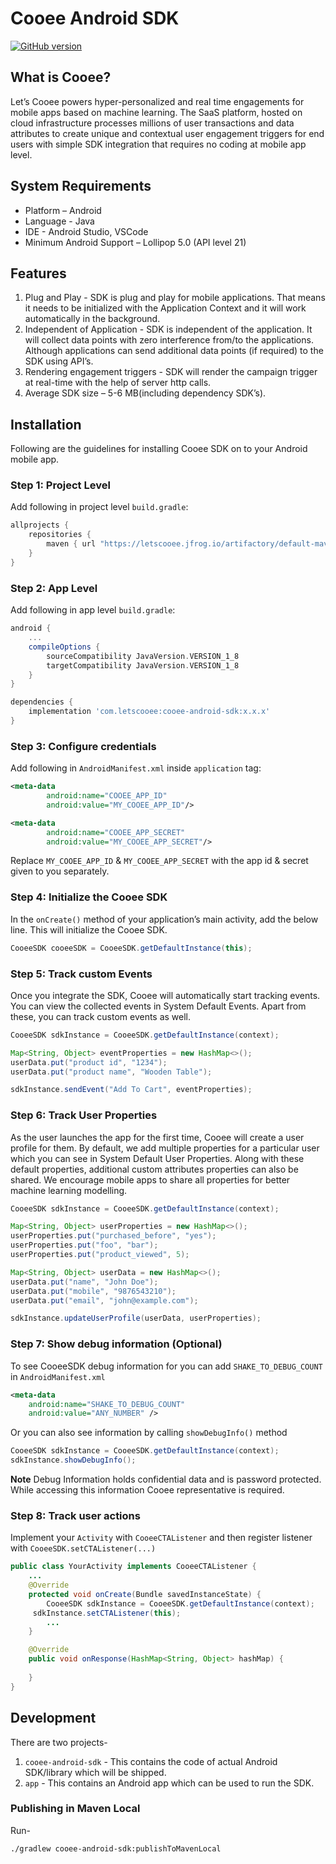 # Cooee Android SDK

[![GitHub version](https://badge.fury.io/gh/letscooee%2Fcooee-android-sdk.svg)](https://badge.fury.io/gh/letscooee%2Fcooee-android-sdk)

## What is Cooee?

Let’s Cooee powers hyper-personalized and real time engagements for mobile apps based on machine learning. The SaaS platform, hosted on
 cloud infrastructure processes millions of user transactions and data attributes to create unique and contextual user engagement
 triggers for end users with simple SDK integration that requires no coding at mobile app level.
 
## System Requirements

- Platform – Android
- Language - Java
- IDE - Android Studio, VSCode
- Minimum Android Support – Lollipop 5.0 (API level 21)

## Features

1. Plug and Play - SDK is plug and play for mobile applications. That means it needs to be initialized with the Application Context and it
 will work automatically in the background.
2. Independent of Application - SDK is independent of the application. It will collect data points with zero interference from/to the
 applications. Although applications can send additional data points (if required) to the SDK using API’s.
3. Rendering engagement triggers - SDK will render the campaign trigger at real-time with the help of server http calls.
4. Average SDK size – 5-6 MB(including dependency SDK’s).

## Installation

Following are the guidelines for installing Cooee SDK on to your Android mobile app.

### Step 1: Project Level

Add following in project level `build.gradle`:

```groovy
allprojects {
    repositories {
        maven { url "https://letscooee.jfrog.io/artifactory/default-maven-local" }
    }
}
```

### Step 2: App Level

Add following in app level `build.gradle`:

```groovy
android {
    ...
    compileOptions {
        sourceCompatibility JavaVersion.VERSION_1_8
        targetCompatibility JavaVersion.VERSION_1_8
    }
}

dependencies {
    implementation 'com.letscooee:cooee-android-sdk:x.x.x'
}
```

### Step 3: Configure credentials

Add following in `AndroidManifest.xml` inside `application` tag:

```xml
<meta-data
        android:name="COOEE_APP_ID"
        android:value="MY_COOEE_APP_ID"/>

<meta-data
        android:name="COOEE_APP_SECRET"
        android:value="MY_COOEE_APP_SECRET"/>
```

Replace `MY_COOEE_APP_ID` & `MY_COOEE_APP_SECRET` with the app id & secret given to you separately.

### Step 4: Initialize the Cooee SDK

In the `onCreate()` method of your application’s main activity, add the below line. This will initialize the Cooee SDK.

```java
CooeeSDK cooeeSDK = CooeeSDK.getDefaultInstance(this);
```

### Step 5: Track custom Events

Once you integrate the SDK, Cooee will automatically start tracking events. You can view the collected events in System Default Events. Apart from these, you can track custom events as well.

```java
CooeeSDK sdkInstance = CooeeSDK.getDefaultInstance(context);

Map<String, Object> eventProperties = new HashMap<>();
userData.put("product id", "1234");
userData.put("product name", "Wooden Table");

sdkInstance.sendEvent("Add To Cart", eventProperties);
```

### Step 6: Track User Properties

As the user launches the app for the first time, Cooee will create a user profile for them. By default, we add multiple properties for a
 particular user which you can see in System Default User Properties. Along with these default properties, additional custom attributes
 properties can also be shared. We encourage mobile apps to share all properties for better machine learning modelling.

```java
CooeeSDK sdkInstance = CooeeSDK.getDefaultInstance(context);

Map<String, Object> userProperties = new HashMap<>();
userProperties.put("purchased_before", "yes");
userProperties.put("foo", "bar");
userProperties.put("product_viewed", 5);

Map<String, Object> userData = new HashMap<>();
userData.put("name", "John Doe");
userData.put("mobile", "9876543210");
userData.put("email", "john@example.com");

sdkInstance.updateUserProfile(userData, userProperties);
```

### Step 7: Show debug information (Optional)

To see CooeeSDK debug information for you can add `SHAKE_TO_DEBUG_COUNT` in `AndroidManifest.xml`

```xml
<meta-data
    android:name="SHAKE_TO_DEBUG_COUNT"
    android:value="ANY_NUMBER" />
```

Or you can also see information by calling `showDebugInfo()` method

```java
CooeeSDK sdkInstance = CooeeSDK.getDefaultInstance(context);
sdkInstance.showDebugInfo();
```

**Note**
Debug Information holds confidential data and is password protected. While accessing this information Cooee representative is required.

### Step 8: Track user actions

Implement your `Activity` with `CooeeCTAListener` and then register listener with `CooeeSDK.setCTAListener(...)`

```java
public class YourActivity implements CooeeCTAListener {
    ...
    @Override
    protected void onCreate(Bundle savedInstanceState) {
        CooeeSDK sdkInstance = CooeeSDK.getDefaultInstance(context);
     sdkInstance.setCTAListener(this);
        ...
    }

    @Override
    public void onResponse(HashMap<String, Object> hashMap) {
        
    }
}
```

## Development

There are two projects-

1. `cooee-android-sdk` - This contains the code of actual Android SDK/library which will be shipped.
2. `app` - This contains an Android app which can be used to run the SDK.

### Publishing in Maven Local

Run-

```shell script
./gradlew cooee-android-sdk:publishToMavenLocal
```